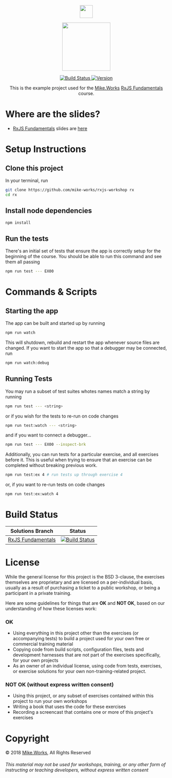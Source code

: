 <p align='center'>
  <a href="https://mike.works" target='_blank'>
    <img height=40 src='https://assets.mike.works/img/login_logo-33a9e523d451fb0d902f73d5452d4a0b.png' />
  </a>
</p>
<p align='center'>
  <a href="https://mike.works/course/rxjs-fundamentals-c26ec72" target='_blank'>
    <img height=150 src='https://user-images.githubusercontent.com/558005/38284417-f86a8a7c-376f-11e8-8409-7b8847c5f234.png' />
  </a>
</p>

<p align='center'>
  <a href="https://travis-ci.org/mike-works/rxjs-fundamentals?branch=solutions" title="Build Status">
    <img title="Build Status" src="https://travis-ci.org/mike-works/rxjs-fundamentals.svg?branch=solutions"/>
  </a>
  <a href="https://github.com/mike-works/rxjs-fundamentals/releases" title="Version">
    <img title="Version" src="https://img.shields.io/github/tag/mike-works/rxjs-fundamentals.svg" />
  </a>
</p>
<p align='center'>
This is the example project used for the <a title="Mike.Works" href="https://mike.works">Mike.Works</a> <a title="RxJS Fundamentals" href="https://mike.works/course/rxjs-fundamentals-c26ec72">RxJS Fundamentals</a> course.
</p>

# Where are the slides?

- [RxJS Fundamentals](https://mike.works/course/rxjs-fundamentals-c26ec72) slides are [here](https://docs.mike.works/rxjs-fundamentals)

# Setup Instructions

## Clone this project

In your terminal, run

```sh
git clone https://github.com/mike-works/rxjs-workshop rx
cd rx
```

## Install node dependencies

```sh
npm install
```

## Run the tests

There's an initial set of tests that ensure the app is correctly setup for the beginning of the course. You should be able to run this command and see them all passing

```sh
npm run test --- EX00
```

# Commands & Scripts

## Starting the app

The app can be built and started up by running

```sh
npm run watch
```

This will shutdown, rebuild and restart the app whenever source files are changed. If you want to start the app so that a debugger may be connected, run

```sh
npm run watch:debug
```

## Running Tests

You may run a subset of test suites whotes names match a string by running

```sh
npm run test --- <string>
```

or if you wish for the tests to re-run on code changes

```sh
npm run test:watch --- <string>
```

and if you want to connect a debugger...

```sh
npm run test --- EX00 --inspect-brk
```

Additionally, you can run tests for a particular exercise, and all exercises before it. This is useful when trying to ensure that an exercise can be completed without breaking previous work.

```sh
npm run test:ex 4 # run tests up through exercise 4
```

or, if you want to re-run tests on code changes

```sh
npm run test:ex:watch 4
```

# Build Status

| Solutions Branch                                                                    | Status                                                                                                                                                          |
| ----------------------------------------------------------------------------------- | --------------------------------------------------------------------------------------------------------------------------------------------------------------- |
| [RxJS Fundamentals](https://github.com/mike-works/rxjs-fundamentals/tree/solutions) | [![Build Status](https://travis-ci.org/mike-works/rxjs-fundamentals.svg?branch=solutions)](https://travis-ci.org/mike-works/rxjs-fundamentals?branch=solutions) |

# License

While the general license for this project is the BSD 3-clause, the exercises
themselves are proprietary and are licensed on a per-individual basis, usually
as a result of purchasing a ticket to a public workshop, or being a participant
in a private training.

Here are some guidelines for things that are **OK** and **NOT OK**, based on our
understanding of how these licenses work:

### OK

- Using everything in this project other than the exercises (or accompanying tests)
  to build a project used for your own free or commercial training material
- Copying code from build scripts, configuration files, tests and development
  harnesses that are not part of the exercises specifically, for your own projects
- As an owner of an individual license, using code from tests, exercises, or
  exercise solutions for your own non-training-related project.

### NOT OK (without express written consent)

- Using this project, or any subset of
  exercises contained within this project to run your own workshops
- Writing a book that uses the code for these exercises
- Recording a screencast that contains one or more of this project's exercises

# Copyright

&copy; 2018 [Mike.Works](https://mike.works), All Rights Reserved

###### This material may not be used for workshops, training, or any other form of instructing or teaching developers, without express written consent
